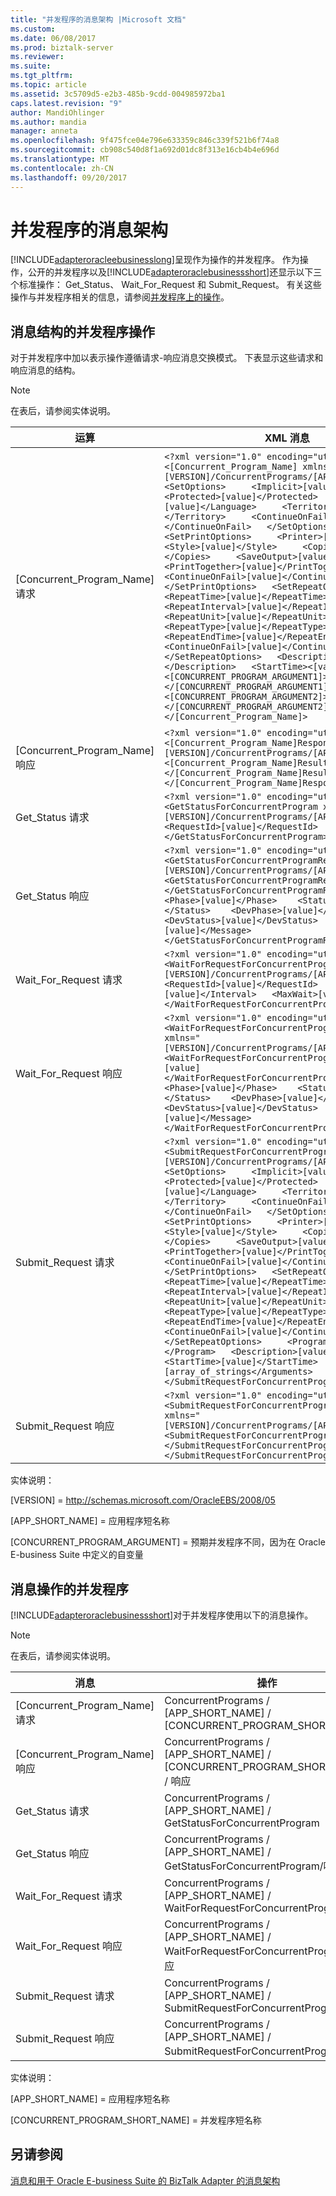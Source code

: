 ```yaml
---
title: "并发程序的消息架构 |Microsoft 文档"
ms.custom: 
ms.date: 06/08/2017
ms.prod: biztalk-server
ms.reviewer: 
ms.suite: 
ms.tgt_pltfrm: 
ms.topic: article
ms.assetid: 3c5709d5-e2b3-485b-9cdd-004985972ba1
caps.latest.revision: "9"
author: MandiOhlinger
ms.author: mandia
manager: anneta
ms.openlocfilehash: 9f475fce04e796e633359c846c339f521b6f74a8
ms.sourcegitcommit: cb908c540d8f1a692d01dc8f313e16cb4b4e696d
ms.translationtype: MT
ms.contentlocale: zh-CN
ms.lasthandoff: 09/20/2017
---
```

# <a name="message-schemas-for-concurrent-programs"></a>并发程序的消息架构
[!INCLUDE[adapteroracleebusinesslong](../../includes/adapteroracleebusinesslong-md.md)]呈现作为操作的并发程序。 作为操作，公开的并发程序以及[!INCLUDE[adapteroraclebusinessshort](../../includes/adapteroraclebusinessshort-md.md)]还显示以下三个标准操作： Get_Status、 Wait_For_Request 和 Submit_Request。 有关这些操作与并发程序相关的信息，请参阅[并发程序上的操作](../../adapters-and-accelerators/adapter-oracle-ebs/operations-on-concurrent-programs.md)。  
  
## <a name="message-structure-of-concurrent-program-operations"></a>消息结构的并发程序操作  
 对于并发程序中加以表示操作遵循请求-响应消息交换模式。 下表显示这些请求和响应消息的结构。  
  
> [!NOTE]
>  在表后，请参阅实体说明。  
  
|运算|XML 消息|Description|  
|---------------|-----------------|-----------------|  
|[Concurrent_Program_Name]请求|`<?xml version="1.0" encoding="utf-8" ?> <[Concurrent_Program_Name] xmlns="[VERSION]/ConcurrentPrograms/[APP_SHORT_NAME]/">   <SetOptions>     <Implicit>[value]</Implicit>     <Protected>[value]</Protected>     <Language>[value]</Language>     <Territory>[value]</Territory>     <ContinueOnFail>[value]</ContinueOnFail>   </SetOptions>   <SetPrintOptions>     <Printer>[value]</Printer>     <Style>[value]</Style>     <Copies>[value]</Copies>     <SaveOutput>[value]</SaveOutput>     <PrintTogether>[value]</PrintTogether>     <ContinueOnFail>[value]</ContinueOnFail>   </SetPrintOptions>   <SetRepeatOptions>     <RepeatTime>[value]</RepeatTime>     <RepeatInterval>[value]</RepeatInterval>     <RepeatUnit>[value]</RepeatUnit>     <RepeatType>[value]</RepeatType>     <RepeatEndTime>[value]</RepeatEndTime>     <ContinueOnFail>[value]</ContinueOnFail>   </SetRepeatOptions>   <Description>[value]</Description>   <StartTime><[value]</StartTime>   <[CONCURRENT_PROGRAM_ARGUMENT1]>[value]</[CONCURRENT_PROGRAM_ARGUMENT1]>   <[CONCURRENT_PROGRAM_ARGUMENT2]>[value]</[CONCURRENT_PROGRAM_ARGUMENT2]>   … </[Concurrent_Program_Name]>`|-[Concurrent_Program_Name] 操作采用标准的五个参数： *SetOptions*， *SetPrintOptions*， *SetRepeatOptions*，*说明*，和*StartTime*。<br /><br /> - *ContinueOnFail*参数指示是否并发请求提交应继续在用例中的父参数 (*SetOptions*， *SetPrintOptions*或*SetRepeatOptions*) 失败，或是否它应引发异常。 你可以指定**True** （继续） 或**False** （引发异常）。<br /><br /> -有关每个参数的详细信息，请参见[并发程序上的操作](../../adapters-and-accelerators/adapter-oracle-ebs/operations-on-concurrent-programs.md)。|  
|[Concurrent_Program_Name]响应|`<?xml version="1.0" encoding="utf-8" ?> <[Concurrent_Program_Name]Response xmlns="[VERSION]/ConcurrentPrograms/[APP_SHORT_NAME]">   <[Concurrent_Program_Name]Result>[value]</[Concurrent_Program_Name]Result> </[Concurrent_Program_Name]Response>`|来自 Oracle E-business Suite 的响应包含一个并发请求 id。|  
|Get_Status 请求|`<?xml version="1.0" encoding="utf-8" ?> <GetStatusForConcurrentProgram xmlns="[VERSION]/ConcurrentPrograms/[APP_SHORT_NAME]">   <RequestId>[value]</RequestId>  </GetStatusForConcurrentProgram>`|此 Get_Status 请求消息使用并发程序的请求的 ID 作为输入。|  
|Get_Status 响应|`<?xml version="1.0" encoding="utf-8" ?> <GetStatusForConcurrentProgramResponse xmlns="[VERSION]/ConcurrentPrograms/[APP_SHORT_NAME]">   <GetStatusForConcurrentProgramResult>[value]</GetStatusForConcurrentProgramResult>    <Phase>[value]</Phase>    <Status>[value]</Status>    <DevPhase>[value]</DevPhase>    <DevStatus>[value]</DevStatus>    <Message>[value]</Message>  </GetStatusForConcurrentProgramResponse>`|此 Get_Status 响应消息返回请求阶段/状态和并发程序完成消息。<br /><br /> 有关每个参数的详细信息，请参阅[并发程序上的操作](../../adapters-and-accelerators/adapter-oracle-ebs/operations-on-concurrent-programs.md)。|  
|Wait_For_Request 请求|`<?xml version="1.0" encoding="utf-8" ?> <WaitForRequestForConcurrentProgram xmlns="[VERSION]/ConcurrentPrograms/[APP_SHORT_NAME]">   <RequestId>[value]</RequestId>   <Interval>[value]</Interval>   <MaxWait>[value]</MaxWait>    </WaitForRequestForConcurrentProgram>`|有关每个参数的详细信息，请参阅[并发程序上的操作](../../adapters-and-accelerators/adapter-oracle-ebs/operations-on-concurrent-programs.md)。|  
|Wait_For_Request 响应|`<?xml version="1.0" encoding="utf-8" ?> <WaitForRequestForConcurrentProgramResponse xmlns="[VERSION]/ConcurrentPrograms/[APP_SHORT_NAME]">   <WaitForRequestForConcurrentProgramResult>[value]</WaitForRequestForConcurrentProgramResult>    <Phase>[value]</Phase>    <Status>[value]</Status>    <DevPhase>[value]</DevPhase>    <DevStatus>[value]</DevStatus>    <Message>[value]</Message>    </WaitForRequestForConcurrentProgramResponse>`|此 Wait_For_Request 响应消息返回请求阶段/状态和并发程序完成消息。<br /><br /> 有关每个参数的详细信息，请参阅[并发程序上的操作](../../adapters-and-accelerators/adapter-oracle-ebs/operations-on-concurrent-programs.md)。|  
|Submit_Request 请求|`<?xml version="1.0" encoding="utf-8" ?> <SubmitRequestForConcurrentProgram xmlns="[VERSION]/ConcurrentPrograms/[APP_SHORT_NAME]">   <SetOptions>     <Implicit>[value]</Implicit>     <Protected>[value]</Protected>     <Language>[value]</Language>     <Territory>[value]</Territory>     <ContinueOnFail>[value]</ContinueOnFail>   </SetOptions>   <SetPrintOptions>     <Printer>[value]</Printer>     <Style>[value]</Style>     <Copies>[value]</Copies>     <SaveOutput>[value]</SaveOutput>     <PrintTogether>[value]</PrintTogether>     <ContinueOnFail>[value]</ContinueOnFail>   </SetPrintOptions>   <SetRepeatOptions>     <RepeatTime>[value]</RepeatTime>     <RepeatInterval>[value]</RepeatInterval>     <RepeatUnit>[value]</RepeatUnit>     <RepeatType>[value]</RepeatType>     <RepeatEndTime>[value]</RepeatEndTime>     <ContinueOnFail>[value]</ContinueOnFail>   </SetRepeatOptions>     <Program>[value]</Program>   <Description>[value]</Description>   <StartTime>[value]</StartTime>   <Arguments>[array_of_strings</Arguments>    </SubmitRequestForConcurrentProgram>`|有关每个参数的详细信息，请参阅[并发程序上的操作](../../adapters-and-accelerators/adapter-oracle-ebs/operations-on-concurrent-programs.md)。|  
|Submit_Request 响应|`<?xml version="1.0" encoding="utf-8" ?> <SubmitRequestForConcurrentProgramResponse xmlns="[VERSION]/ConcurrentPrograms/[APP_SHORT_NAME]">   <SubmitRequestForConcurrentProgramResult>[value]</SubmitRequestForConcurrentProgramResult>  </SubmitRequestForConcurrentProgramResponse>`|如果提交请求成功完成，响应消息返回并发请求 id。 否则，它将返回"0"。|  
  
 实体说明：  
  
 [VERSION] = http://schemas.microsoft.com/OracleEBS/2008/05  
  
 [APP_SHORT_NAME] = 应用程序短名称  
  
 [CONCURRENT_PROGRAM_ARGUMENT] = 预期并发程序不同，因为在 Oracle E-business Suite 中定义的自变量  
  
## <a name="message-actions-for-concurrent-programs"></a>消息操作的并发程序  
 [!INCLUDE[adapteroraclebusinessshort](../../includes/adapteroraclebusinessshort-md.md)]对于并发程序使用以下的消息操作。  
  
> [!NOTE]
>  在表后，请参阅实体说明。  
  
|消息|操作|示例|  
|-------------|------------|-------------|  
|[Concurrent_Program_Name]请求|ConcurrentPrograms / [APP_SHORT_NAME] / [CONCURRENT_PROGRAM_SHORT_NAME]|ConcurrentPrograms/SQLGL/ADSFINS|  
|[Concurrent_Program_Name]响应|ConcurrentPrograms / [APP_SHORT_NAME] / [CONCURRENT_PROGRAM_SHORT_NAME] / 响应|ConcurrentPrograms/SQLGL/ADSFINS/响应|  
|Get_Status 请求|ConcurrentPrograms / [APP_SHORT_NAME] / GetStatusForConcurrentProgram|ConcurrentPrograms/SQLGL/GetStatusForConcurrentProgram|  
|Get_Status 响应|ConcurrentPrograms / [APP_SHORT_NAME] / GetStatusForConcurrentProgram/响应|ConcurrentPrograms/SQLGL/GetStatusForConcurrentProgram/响应|  
|Wait_For_Request 请求|ConcurrentPrograms / [APP_SHORT_NAME] / WaitForRequestForConcurrentProgram|ConcurrentPrograms/SQLGL/WaitForRequestForConcurrentProgram|  
|Wait_For_Request 响应|ConcurrentPrograms / [APP_SHORT_NAME] / WaitForRequestForConcurrentProgram/响应|ConcurrentPrograms/SQLGL/WaitForRequestForConcurrentProgram/响应|  
|Submit_Request 请求|ConcurrentPrograms / [APP_SHORT_NAME] / SubmitRequestForConcurrentProgram|ConcurrentPrograms/SQLGL/SubmitRequestForConcurrentProgram|  
|Submit_Request 响应|ConcurrentPrograms / [APP_SHORT_NAME] / SubmitRequestForConcurrentProgram/响应|ConcurrentPrograms/SQLGL/SubmitRequestForConcurrentProgram/响应|  
  
 实体说明：  
  
 [APP_SHORT_NAME] = 应用程序短名称  
  
 [CONCURRENT_PROGRAM_SHORT_NAME] = 并发程序短名称  
  
## <a name="see-also"></a>另请参阅  
 [消息和用于 Oracle E-business Suite 的 BizTalk Adapter 的消息架构](../../adapters-and-accelerators/adapter-oracle-ebs/messages-and-message-schemas-for-biztalk-adapter-for-oracle-e-business-suite.md)